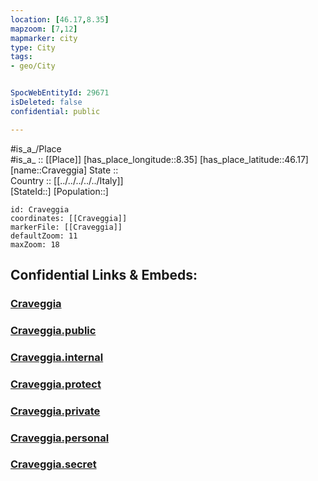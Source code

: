```yaml
---
location: [46.17,8.35] 
mapzoom: [7,12] 
mapmarker: city 
type: City
tags:
- geo/City


SpocWebEntityId: 29671
isDeleted: false
confidential: public

---
```

#is_a_/Place  
#is_a_ :: [[Place]] 
[has_place_longitude::8.35] 
[has_place_latitude::46.17] 
[name::Craveggia] 
State ::  
Country :: [[../../../../../Italy]]  
[StateId::] 
[Population::] 



```leaflet
id: Craveggia
coordinates: [[Craveggia]] 
markerFile: [[Craveggia]] 
defaultZoom: 11 
maxZoom: 18
```


## Confidential Links & Embeds: 

### [Craveggia](/_Standards/Earth/Continent/Europe/Europe~South/Italy/regions~Italy/Piedmont/Verbano-Cusio-Ossola/City/Craveggia.md) 

### [Craveggia.public](/_public/Earth/Continent/Europe/Europe~South/Italy/regions~Italy/Piedmont/Verbano-Cusio-Ossola/City/Craveggia.public.md) 

### [Craveggia.internal](/_internal/Earth/Continent/Europe/Europe~South/Italy/regions~Italy/Piedmont/Verbano-Cusio-Ossola/City/Craveggia.internal.md) 

### [Craveggia.protect](/_protect/Earth/Continent/Europe/Europe~South/Italy/regions~Italy/Piedmont/Verbano-Cusio-Ossola/City/Craveggia.protect.md) 

### [Craveggia.private](/_private/Earth/Continent/Europe/Europe~South/Italy/regions~Italy/Piedmont/Verbano-Cusio-Ossola/City/Craveggia.private.md) 

### [Craveggia.personal](/_personal/Earth/Continent/Europe/Europe~South/Italy/regions~Italy/Piedmont/Verbano-Cusio-Ossola/City/Craveggia.personal.md) 

### [Craveggia.secret](/_secret/Earth/Continent/Europe/Europe~South/Italy/regions~Italy/Piedmont/Verbano-Cusio-Ossola/City/Craveggia.secret.md)

